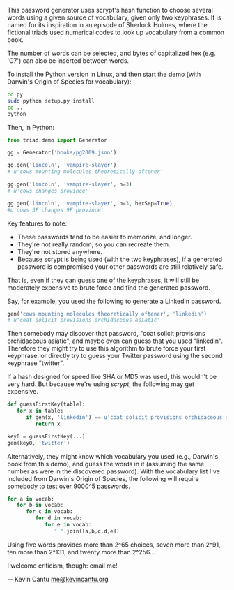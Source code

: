 This password generator uses scrypt's hash function to choose several words
using a given source of vocabulary, given only two keyphrases.  It is named
for its inspiration in an episode of Sherlock Holmes, where the fictional triads
used numerical codes to look up vocabulary from a common book.

The number of words can be selected, and bytes of capitalized hex (e.g. 'C7')
can also be inserted between words.

To install the Python version in Linux, and then start the demo
(with Darwin's Origin of Species for vocabulary):
```bash
cd py
sudo python setup.py install
cd ..
python
```

Then, in Python:
```python
from triad.demo import Generator

gg = Generator('books/pg2009.json')

gg.gen('lincoln', 'vampire-slayer')
# u'cows mounting molecules theoretically oftener'

gg.gen('lincoln', 'vampire-slayer', n=3)
# u'cows changes province'

gg.gen('lincoln', 'vampire-slayer', n=3, hexSep=True)
#u'cows 3F changes 9F province'
```

Key features to note:
* These passwords tend to be easier to memorize, and longer.
* They're not really random, so you can recreate them.
* They're not stored anywhere.
* Because scrypt is being used (with the two keyphrases),
  if a generated password is compromised your other passwords are
  still relatively safe.

That is, even if they can guess one of the keyphrases,
it will still be moderately expensive to brute force and
find the generated password.

Say, for example, you used the following to generate a LinkedIn password.
```python
gen('cows mounting molecules theoretically oftener', 'linkedin')
# u'coat solicit provisions orchidaceous asiatic'
```

Then somebody may discover that password,
"coat solicit provisions orchidaceous asiatic", and maybe even
can guess that you used "linkedin".  Therefore they might try to
use this algorithm to brute force your first keyphrase, or directly
try to guess your Twitter password using the second keyphrase "twitter".

If a hash designed for speed like SHA or MD5 was used, this wouldn't be
very hard.  But because we're using *scrypt*, the following may get
expensive.
```python
def guessFirstKey(table):
   for x in table:
      if gen(x, 'linkedin') == u'coat solicit provisions orchidaceous asiatic':
         return x

key0 = guessFirstKey(...)
gen(key0, 'twitter')
```

Alternatively, they might know which vocabulary you used (e.g., Darwin's
book from this demo), and guess the words in it (assuming the same number
as were in the discovered password).
With the vocabulary list I've included from Darwin's Origin of Species,
the following will require somebody to test over 9000^5 passwords.
```python
for a in vocab:
   for b in vocab:
      for c in vocab:
         for d in vocab:
            for e in vocab:
               " ".join([a,b,c,d,e])
```

Using five words provides more than 2^65 choices, seven more than 2^91, ten more than 2^131, and twenty more than 2^256...

I welcome criticism, though: email me!

-- Kevin Cantu <me@kevincantu.org>

